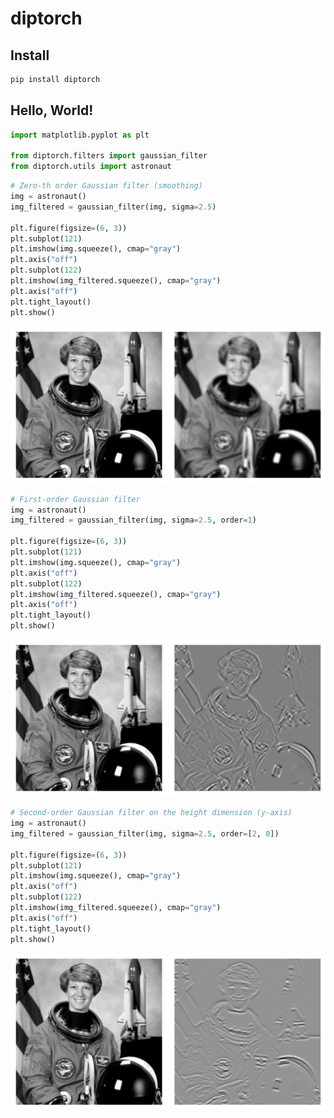 diptorch
================

<!-- WARNING: THIS FILE WAS AUTOGENERATED! DO NOT EDIT! -->

## Install

``` sh
pip install diptorch
```

## Hello, World!

``` python
import matplotlib.pyplot as plt

from diptorch.filters import gaussian_filter
from diptorch.utils import astronaut
```

``` python
# Zero-th order Gaussian filter (smoothing)
img = astronaut()
img_filtered = gaussian_filter(img, sigma=2.5)

plt.figure(figsize=(6, 3))
plt.subplot(121)
plt.imshow(img.squeeze(), cmap="gray")
plt.axis("off")
plt.subplot(122)
plt.imshow(img_filtered.squeeze(), cmap="gray")
plt.axis("off")
plt.tight_layout()
plt.show()
```

![](index_files/figure-commonmark/cell-3-output-1.png)

``` python
# First-order Gaussian filter
img = astronaut()
img_filtered = gaussian_filter(img, sigma=2.5, order=1)

plt.figure(figsize=(6, 3))
plt.subplot(121)
plt.imshow(img.squeeze(), cmap="gray")
plt.axis("off")
plt.subplot(122)
plt.imshow(img_filtered.squeeze(), cmap="gray")
plt.axis("off")
plt.tight_layout()
plt.show()
```

![](index_files/figure-commonmark/cell-4-output-1.png)

``` python
# Second-order Gaussian filter on the height dimension (y-axis)
img = astronaut()
img_filtered = gaussian_filter(img, sigma=2.5, order=[2, 0])

plt.figure(figsize=(6, 3))
plt.subplot(121)
plt.imshow(img.squeeze(), cmap="gray")
plt.axis("off")
plt.subplot(122)
plt.imshow(img_filtered.squeeze(), cmap="gray")
plt.axis("off")
plt.tight_layout()
plt.show()
```

![](index_files/figure-commonmark/cell-5-output-1.png)
